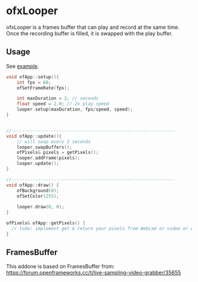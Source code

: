 # ofxLooper

ofxLooper is a frames buffer that can play and record at the same time. 
Once the recording buffer is filled, it is swapped with the play buffer.

## Usage

See [example](https://github.com/kasparsj/ofxLooper/tree/main/example).

```cpp
void ofApp::setup(){
    int fps = 60;
    ofSetFrameRate(fps);

    int maxDuration = 2; // seconds
    float speed = 2.0; // 2x play speed
    looper.setup(maxDuration, fps/speed, speed);
}


//--------------------------------------------------------------
void ofApp::update(){
    // will swap every 2 seconds
    looper.swapBuffers();
    ofPixels& pixels = getPixels();
    looper.addFrame(pixels);
    looper.update();
}

//--------------------------------------------------------------
void ofApp::draw() {
    ofBackground(0);
    ofSetColor(255);
    
    looper.draw(0, 0);
}

ofPixels& ofApp::getPixels() {
  // todo: implement get & return your pixels from Webcam or video or etc.
}
```

## FramesBuffer

This addone is based on FramesBuffer from:
https://forum.openframeworks.cc/t/live-sampling-video-grabber/35655
